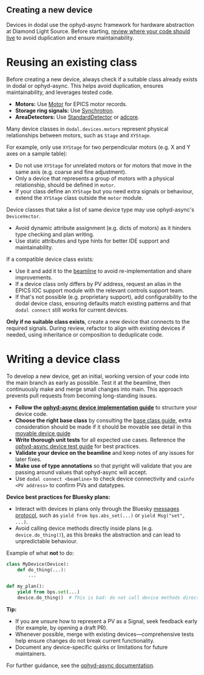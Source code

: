 Creating a new device
---------------------

Devices in dodal use the ophyd-async framework for hardware abstraction at Diamond Light Source. Before starting, [review where your code should live](../reference/device-standards.rst#where_to_put_devices) to avoid duplication and ensure maintainability.

Reusing an existing class
=========================

Before creating a new device, always check if a suitable class already exists in dodal or ophyd-async. This helps avoid duplication, ensures maintainability, and leverages tested code.

- **Motors:** Use [Motor](https://github.com/bluesky/ophyd-async/blob/main/src/ophyd_async/epics/motor.py) for EPICS motor records.
- **Storage ring signals:** Use [Synchrotron](https://github.com/DiamondLightSource/dodal/blob/main/src/dodal/devices/synchrotron.py).
- **AreaDetectors:** Use [StandardDetector](https://github.com/bluesky/ophyd-async/tree/main/src/ophyd_async/epics/adcore) or [adcore](https://github.com/bluesky/ophyd-async/tree/main/src/ophyd_async/epics/adcore).

Many device classes in `dodal.devices.motors` represent physical relationships between motors, such as `Stage` and `XYStage`.  

For example, only use `XYStage` for two perpendicular motors (e.g. X and Y axes on a sample table):
- Do not use `XYStage` for unrelated motors or for motors that move in the same axis (e.g. coarse and fine adjustment).
- Only a device that represents a group of motors with a physical relationship, should be defined in `motor`.
- If your class define an `XYStage` but you need extra signals or behaviour, extend the `XYStage` class outside the `motor` module.


Device classes that take a list of same device type may use ophyd-async's `DeviceVector`.  
- Avoid dynamic attribute assignment (e.g. dicts of motors) as it hinders type checking and plan writing.  
- Use static attributes and type hints for better IDE support and maintainability.

If a compatible device class exists:
- Use it and add it to the [beamline](./create-beamline.rst) to avoid re-implementation and share improvements.  
- If a device class only differs by PV address, request an alias in the EPICS IOC support module with the relevant controls support team.  
- If that's not possible (e.g. proprietary support), add configurability to the dodal device class, ensuring defaults match existing patterns and that `dodal connect` still works for current devices.

**Only if no suitable class exists**, create a new device that connects to the required signals. During review, refactor to align with existing devices if needed, using inheritance or composition to deduplicate code.  

Writing a device class
======================

To develop a new device, get an initial, working version of your code into the main branch as early as possible. Test it at the beamline, then continuously make and merge small changes into main. This approach prevents pull requests from becoming long-standing issues.

- **Follow the [ophyd-async device implementation guide](https://blueskyproject.io/ophyd-async/main/tutorials/implementing-devices.html)** to structure your device code.
- **Choose the right base class** by consulting the [base class guide](https://blueskyproject.io/ophyd-async/main/how-to/choose-right-baseclass.html), extra consideration should be made if it should be movable see detail in this [movable device guide](../explanations/when-to-extend-movable.md) 
- **Write thorough unit tests** for all expected use cases. Reference the [ophyd-async device test guide](https://blueskyproject.io/ophyd-async/main/tutorials/implementing-devices.html) for best practices.
- **Validate your device on the beamline** and keep notes of any issues for later fixes.
- **Make use of type annotations** so that pyright will validate that you are passing around values that ophyd-async will accept.
- Use `dodal connect <beamline>` to check device connectivity and `cainfo <PV address>` to confirm PVs and datatypes.

**Device best practices for Bluesky plans:**

- Interact with devices in plans only through the Bluesky [messages protocol](https://blueskyproject.io/bluesky/main/msg.html), such as `yield from bps.abs_set(...)` or `yield Msg("set", ...)`.
- Avoid calling device methods directly inside plans (e.g. `device.do_thing()`), as this breaks the abstraction and can lead to unpredictable behaviour.

Example of what **not** to do:
```python
class MyDevice(Device):
    def do_thing(...):
        ...

def my_plan():
    yield from bps.set(...)
    device.do_thing()  # This is bad: do not call device methods directly in plans
```

**Tip:**

- If you are unsure how to represent a PV as a Signal, seek feedback early (for example, by opening a draft PR).
- Whenever possible, merge with existing devices—comprehensive tests help ensure changes do not break current functionality.
- Document any device-specific quirks or limitations for future maintainers.

For further guidance, see the [ophyd-async documentation](https://blueskyproject.io/ophyd-async/main/how-to/choose-interfaces-for-devices.html).
